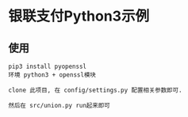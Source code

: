 # 银联支付Python3示例

## 使用
```
pip3 install pyopenssl
环境 python3 + openssl模块

clone 此项目, 在 config/settings.py 配置相关参数即可.

然后在 src/union.py run起来即可

```